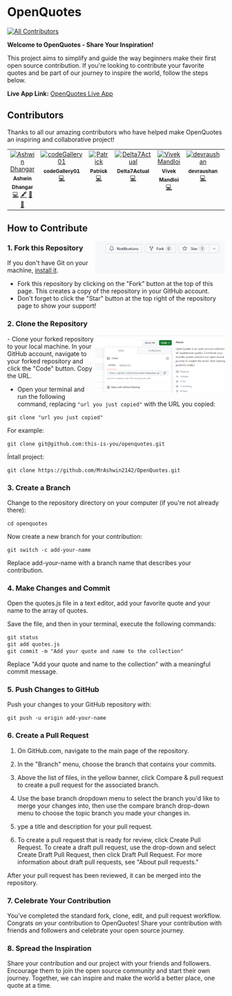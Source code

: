 # OpenQuotes
<!-- ALL-CONTRIBUTORS-BADGE:START - Do not remove or modify this section -->
[![All Contributors](https://img.shields.io/badge/all_contributors-7-orange.svg?style=flat-square)](#contributors-)
<!-- ALL-CONTRIBUTORS-BADGE:END -->

**Welcome to OpenQuotes - Share Your Inspiration!**

This project aims to simplify and guide the way beginners make their first open source contribution. If you're looking to contribute your favorite quotes and be part of our journey to inspire the world, follow the steps below.

**Live App Link:** [OpenQuotes Live App](https://mrashwin2142.github.io/OpenQuotes/)

## Contributors
Thanks to all our amazing contributors who have helped make OpenQuotes an inspiring and collaborative project!

<!-- ALL-CONTRIBUTORS-LIST:START - Do not remove or modify this section -->
<!-- prettier-ignore-start -->
<!-- markdownlint-disable -->
<table>
  <tbody>
    <tr>
      <td align="center" valign="top" width="14.28%"><a href="https://ashwin-portfolioo.netlify.app/#"><img src="https://avatars.githubusercontent.com/u/89156541?v=4?s=100" width="100px;" alt="Ashwin Dhangar"/><br /><sub><b>Ashwin Dhangar</b></sub></a><br /><a href="https://github.com/MrAshwin2142/OpenQuotes/commits?author=MrAshwin2142" title="Code">💻</a> <a href="#content-MrAshwin2142" title="Content">🖋</a> <a href="#design-MrAshwin2142" title="Design">🎨</a> <a href="#ideas-MrAshwin2142" title="Ideas, Planning, & Feedback">🤔</a></td>
      <td align="center" valign="top" width="14.28%"><a href="https://github.com/codeGallery01"><img src="https://avatars.githubusercontent.com/u/149365387?v=4?s=100" width="100px;" alt="codeGallery01"/><br /><sub><b>codeGallery01</b></sub></a><br /><a href="https://github.com/MrAshwin2142/OpenQuotes/commits?author=codeGallery01" title="Code">💻</a></td>
      <td align="center" valign="top" width="14.28%"><a href="https://github.com/JohnPatrickAncajas"><img src="https://avatars.githubusercontent.com/u/143093214?v=4?s=100" width="100px;" alt="Patrick"/><br /><sub><b>Patrick</b></sub></a><br /><a href="https://github.com/MrAshwin2142/OpenQuotes/commits?author=JohnPatrickAncajas" title="Code">💻</a></td>
      <td align="center" valign="top" width="14.28%"><a href="https://github.com/Delta7Actual"><img src="https://avatars.githubusercontent.com/u/142044822?v=4?s=100" width="100px;" alt="Delta7Actual"/><br /><sub><b>Delta7Actual</b></sub></a><br /><a href="https://github.com/MrAshwin2142/OpenQuotes/commits?author=Delta7Actual" title="Code">💻</a></td>
      <td align="center" valign="top" width="14.28%"><a href="https://github.com/VveksGit"><img src="https://avatars.githubusercontent.com/u/140075634?v=4?s=100" width="100px;" alt="Vivek Mandloi"/><br /><sub><b>Vivek Mandloi</b></sub></a><br /><a href="https://github.com/MrAshwin2142/OpenQuotes/commits?author=VveksGit" title="Code">💻</a></td>
      <td align="center" valign="top" width="14.28%"><a href="https://github.com/devraushan"><img src="https://avatars.githubusercontent.com/u/100012376?v=4?s=100" width="100px;" alt="devraushan"/><br /><sub><b>devraushan</b></sub></a><br /><a href="https://github.com/MrAshwin2142/OpenQuotes/commits?author=devraushan" title="Code">💻</a></td>
      <td align="center" valign="top" width="14.28%"><a href="https://github.com/YeiHuynh"><img src="https://avatars.githubusercontent.com/u/106680051?v=4?s=100" width="100px;" alt="YeiHuynh"/><br /><sub><b>YeiHuynh</b></sub></a><br /><a href="#ideas-YeiHuynh" title="Ideas, Planning, & Feedback">🤔</a></td>
    </tr>
  </tbody>
</table>

<!-- markdownlint-restore -->
<!-- prettier-ignore-end -->

<!-- ALL-CONTRIBUTORS-LIST:END -->
<!-- ALL-CONTRIBUTORS-LIST:START - Do not remove or modify this section -->
<!-- prettier-ignore-start -->
<!-- markdownlint-disable -->

<!-- markdownlint-restore -->
<!-- prettier-ignore-end -->

<!-- ALL-CONTRIBUTORS-LIST:END -->

## How to Contribute
<img align="right" width="300" src="images/fork.png" alt="fork this repository" />

### 1. Fork this Repository

If you don't have Git on your machine, [install it](https://docs.github.com/en/get-started/quickstart/set-up-git).

- Fork this repository by clicking on the "Fork" button at the top of this page. This creates a copy of the repository in your GitHub account.
- Don't forget to click the "Star" button at the top right of the repository page to show your support!
### 2. Clone the Repository

<img align="right" width="300" src="images/copy.png" alt="clone this repository" />
- Clone your forked repository to your local machine. In your GitHub account, navigate to your forked repository and click the "Code" button. Copy the URL.

- Open your terminal and run the following command, replacing `"url you just copied"` with the URL you copied:

```shell
git clone "url you just copied"
```
For example:

```shell
git clone git@github.com:this-is-you/openquotes.git
```

Íntall project: 
```
git clone https://github.com/MrAshwin2142/OpenQuotes.git
```
### 3. Create a Branch
Change to the repository directory on your computer (if you're not already there):

```shell
cd openquotes
```
Now create a new branch for your contribution:

```shell
git switch -c add-your-name
```

Replace add-your-name with a branch name that describes your contribution.

### 4. Make Changes and Commit
Open the quotes.js file in a text editor, add your favorite quote and your name to the array of quotes.

Save the file, and then in your terminal, execute the following commands:

```shell
git status
git add quotes.js
git commit -m "Add your quote and name to the collection"
```
Replace "Add your quote and name to the collection" with a meaningful commit message.

### 5. Push Changes to GitHub
Push your changes to your GitHub repository with:

```shell
git push -u origin add-your-name
```

### 6. Create a Pull Request

  1. On GitHub.com, navigate to the main page of the repository.

  2. In the "Branch" menu, choose the branch that contains your commits.

  3. Above the list of files, in the yellow banner, click Compare & pull request to create a pull request for the associated branch.

  4. Use the base branch dropdown menu to select the branch you'd like to merge your changes into, then use the compare branch drop-down menu to choose the topic branch you made your changes in.

  5. ype a title and description for your pull request.

  6. To create a pull request that is ready for review, click Create Pull Request. To create a draft pull request, use the drop-down and select Create Draft Pull Request, then click Draft Pull Request. For more information about draft pull requests, see "About pull requests."

After your pull request has been reviewed, it can be merged into the repository.

### 7. Celebrate Your Contribution
You've completed the standard fork, clone, edit, and pull request workflow. Congrats on your contribution to OpenQuotes! Share your contribution with friends and followers and celebrate your open source journey.

### 8. Spread the Inspiration
Share your contribution and our project with your friends and followers. Encourage them to join the open source community and start their own journey. Together, we can inspire and make the world a better place, one quote at a time.
